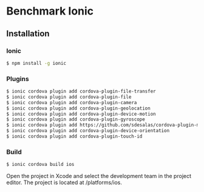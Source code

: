 # Benchmark Ionic

## Installation

### Ionic

```bash
$ npm install -g ionic
```

### Plugins

```bash
$ ionic cordova plugin add cordova-plugin-file-transfer
$ ionic cordova plugin add cordova-plugin-file
$ ionic cordova plugin add cordova-plugin-camera
$ ionic cordova plugin add cordova-plugin-geolocation
$ ionic cordova plugin add cordova-plugin-device-motion
$ ionic cordova plugin add cordova-plugin-gyroscope
$ ionic cordova plugin add https://github.com/sdesalas/cordova-plugin-magnetometer
$ ionic cordova plugin add cordova-plugin-device-orientation
$ ionic cordova plugin add cordova-plugin-touch-id
```

### Build

```bash
$ ionic cordova build ios
```

Open the project in Xcode and select the development team in the project editor.
The project is located at /platforms/ios.
